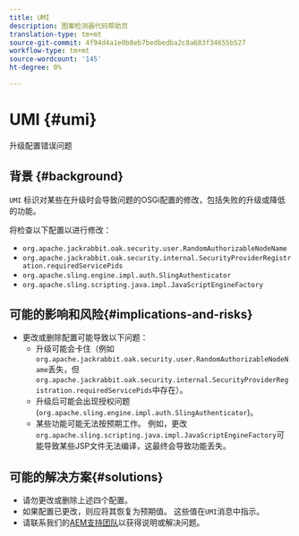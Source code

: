 ```yaml
---
title: UMI
description: 图案检测器代码帮助页
translation-type: tm+mt
source-git-commit: 4f94d4a1e0b8eb7bedbedba2c8a683f34655b527
workflow-type: tm+mt
source-wordcount: '145'
ht-degree: 0%

---
```



# UMI {#umi}

升级配置错误问题

## 背景 {#background}

`UMI` 标识对某些在升级时会导致问题的OSGi配置的修改，包括失败的升级或降低的功能。

将检查以下配置以进行修改：
* `org.apache.jackrabbit.oak.security.user.RandomAuthorizableNodeName`
* `org.apache.jackrabbit.oak.security.internal.SecurityProviderRegistration.requiredServicePids`
* `org.apache.sling.engine.impl.auth.SlingAuthenticator`
* `org.apache.sling.scripting.java.impl.JavaScriptEngineFactory`

## 可能的影响和风险{#implications-and-risks}

* 更改或删除配置可能导致以下问题：
   * 升级可能会卡住（例如`org.apache.jackrabbit.oak.security.user.RandomAuthorizableNodeName`丢失，但`org.apache.jackrabbit.oak.security.internal.SecurityProviderRegistration.requiredServicePids`中存在）。
   * 升级后可能会出现授权问题(`org.apache.sling.engine.impl.auth.SlingAuthenticator`)。
   * 某些功能可能无法按预期工作。 例如，更改`org.apache.sling.scripting.java.impl.JavaScriptEngineFactory`可能导致某些JSP文件无法编译，这最终会导致功能丢失。

## 可能的解决方案{#solutions}

* 请勿更改或删除上述四个配置。
* 如果配置已更改，则应将其恢复为预期值。 这些值在`UMI`消息中指示。
* 请联系我们的[AEM支持团队](https://helpx.adobe.com/enterprise/using/support-for-experience-cloud.html)以获得说明或解决问题。
